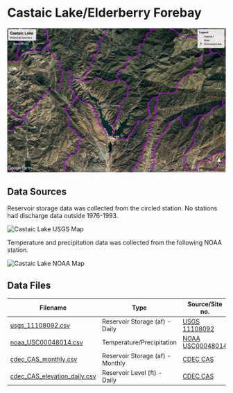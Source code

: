 # Castaic Lake/Elderberry Forebay

![Castaic Lake Watershed Boundary](images/castaic_lake_watershed_boundary.jpg)

## Data Sources

Reservoir storage data was collected from the circled station. No stations had discharge data outside 1976-1993.

![Castaic Lake USGS Map](images/castaic_lake_usgs_map.png)

Temperature and precipitation data was collected from the following NOAA station.

![Castaic Lake NOAA Map](images/castaic_lake_noaa_map.png)

## Data Files

| Filename                                                     | Type                             | Source/Site no.                                                                                        | Start Date | End Date   |
| ------------------------------------------------------------ | -------------------------------- | ------------------------------------------------------------------------------------------------------ | ---------- | ---------- |
| [usgs_11108092.csv](usgs_11108092.csv)                       | Reservoir Storage (af) - Daily   | [USGS 11108092](https://waterdata.usgs.gov/nwis/dv?referred_module=sw&site_no=11108092)                | 1995-10-01 | 2017-09-30 |
| [noaa_USC00048014.csv](noaa_USC00048014.csv)                 | Temperature/Precipitation        | [NOAA USC00048014](https://www.ncdc.noaa.gov/cdo-web/datasets/GHCND/stations/GHCND:USC00048014/detail) | 1918-07-01 | 2018-07-22 |
| [cdec_CAS_monthly.csv](cdec_CAS_monthly.csv)                 | Reservoir Storage (af) - Monthly | [CDEC CAS](http://cdec.water.ca.gov/dynamicapp/staMeta?station_id=CAS)                                 | 1974-10-01 | 2018-07-01 |
| [cdec_CAS_elevation_daily.csv](cdec_CAS_elevation_daily.csv) | Reservoir Level (ft) - Daily     | [CDEC CAS](http://cdec.water.ca.gov/dynamicapp/staMeta?station_id=CAS)                                 | 2007-04-30 | 2018-07-01 |